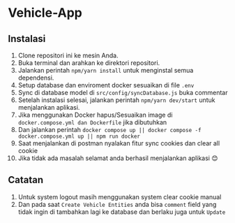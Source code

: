 # Vehicle-App

## Instalasi

1. Clone repositori ini ke mesin Anda.
2. Buka terminal dan arahkan ke direktori repositori.
3. Jalankan perintah `npm/yarn install` untuk menginstal semua dependensi.
4. Setup database dan enviroment docker sesuaikan di file `.env`
5. Sync di database model di `src/config/syncDatabase.js` buka commentar
6. Setelah instalasi selesai, jalankan perintah `npm/yarn dev/start` untuk menjalankan aplikasi.
8. Jika menggunakan Docker hapus/Sesuaikan image di `docker.compose.yml dan Dockerfile` jika dibutuhkan
9. Dan jalankan perintah `docker compose up || docker compose -f docker.compose.yml up || npm run docker`
10. Saat menjalankan di postman nyalakan fitur sync cookies dan clear all cookie 
11. Jika tidak ada masalah selamat anda berhasil menjalankan aplikasi 😊

## Catatan
1. Untuk system logout masih menggunakan system clear cookie manual
2. Dan pada saat `Create Vehicle Entities` anda bisa `comment` field yang tidak ingin di tambahkan lagi ke database dan berlaku juga untuk `Update`

